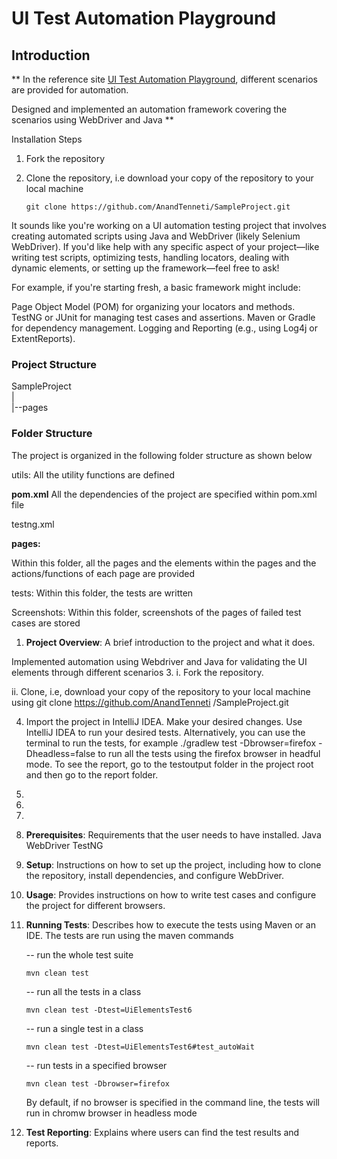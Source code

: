 <h1>UI Test Automation Playground</h1>
<h2>Introduction</h2>

**
In the reference site  <a href="http://uitestingplayground.com/">UI Test Automation 
Playground</a>, different scenarios are provided for automation. 

Designed and implemented an automation framework covering the scenarios using WebDriver and Java
**

Installation Steps

1. Fork the repository

2. Clone the repository, i.e download your copy of the repository to your local machine

       git clone https://github.com/AnandTenneti/SampleProject.git











It sounds like you're working on a UI automation testing project that involves creating automated scripts using Java and WebDriver (likely Selenium WebDriver). If you'd like help with any specific aspect of your project—like writing test scripts, optimizing tests, handling locators, dealing with dynamic elements, or setting up the framework—feel free to ask!

For example, if you're starting fresh, a basic framework might include:

Page Object Model (POM) for organizing your locators and methods.
TestNG or JUnit for managing test cases and assertions.
Maven or Gradle for dependency management.
Logging and Reporting (e.g., using Log4j or ExtentReports).

<h3>Project Structure</h3>

SampleProject<br>
|<br>
|--pages
<h3>Folder Structure</h3>
The project is organized in the following folder structure as shown below

utils:
All the utility functions are defined

<b>pom.xml</b>
All the dependencies of the project are specified within pom.xml file

testng.xml

<b>pages:</b> 

Within this folder, all the pages and the elements within the pages and the actions/functions of 
each page are provided

tests:
Within this folder, the tests are written 

Screenshots:
Within this folder, screenshots of the pages of failed test cases are stored 



1. **Project Overview**: A brief introduction to the project and what it does.

Implemented automation using Webdriver and Java for validating the UI elements 
through different scenarios
3. i. Fork the repository.

   ii. Clone, i.e, download your copy of the repository to your local machine using
        git clone https://github.com/AnandTenneti
          /SampleProject.git
   
4. Import the project in IntelliJ IDEA.
   Make your desired changes.
   Use IntelliJ IDEA to run your desired tests. Alternatively, you can use the terminal to run the tests, for example ./gradlew test -Dbrowser=firefox -Dheadless=false to run all the tests using the firefox browser in headful mode.
   To see the report, go to the testoutput folder in the project root and then go to the report folder.
3. 
4. 
5. 
6. **Prerequisites**: Requirements that the user needs to have installed.
     Java
     WebDriver
     TestNG
3. **Setup**: Instructions on how to set up the project, including how to clone the repository,
   install dependencies, and configure WebDriver.

4. **Usage**: Provides instructions on how to write test cases and configure the project for
   different browsers.
5. **Running Tests**: Describes how to execute the tests using Maven or an IDE.
   The tests are run using the maven commands
   
   -- run the whole test suite
             
       mvn clean test

   -- run all the tests in a class

       mvn clean test -Dtest=UiElementsTest6 
   
   -- run a single test in a class
          
       mvn clean test -Dtest=UiElementsTest6#test_autoWait

   -- run tests in a specified browser
   
       mvn clean test -Dbrowser=firefox

   By default, if no browser is specified in the command line, the tests will run in chromw
   browser in headless mode
6. **Test Reporting**: Explains where users can find the test results and reports.
